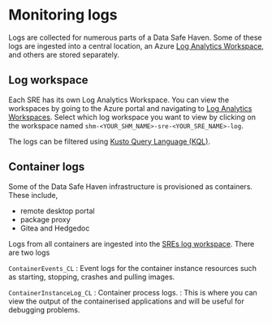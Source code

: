 # Monitoring logs

Logs are collected for numerous parts of a Data Safe Haven.
Some of these logs are ingested into a central location, an Azure [Log Analytics Workspace](https://learn.microsoft.com/azure/azure-monitor/logs/log-analytics-workspace-overview), and others are stored separately.

## Log workspace

Each SRE has its own Log Analytics Workspace.
You can view the workspaces by going to the Azure portal and navigating to [Log Analytics Workspaces](https://portal.azure.com/#browse/Microsoft.OperationalInsights%2Fworkspaces).
Select which log workspace you want to view by clicking on the workspace named `shm-<YOUR_SHM_NAME>-sre-<YOUR_SRE_NAME>-log`.

The logs can be filtered using [Kusto Query Language (KQL)](https://learn.microsoft.com/en-us/azure/azure-monitor/logs/log-query-overview).

## Container logs

Some of the Data Safe Haven infrastructure is provisioned as containers.
These include,

- remote desktop portal
- package proxy
- Gitea and Hedgedoc

Logs from all containers are ingested into the [SREs log workspace](#log-workspace).
There are two logs

`ContainerEvents_CL`
: Event logs for the container instance resources such as starting, stopping, crashes and pulling images.

`ContainerInstanceLog_CL`
: Container process logs.
: This is where you can view the output of the containerised applications and will be useful for debugging problems.
